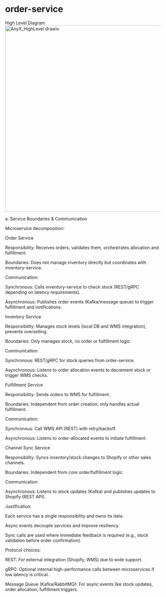 # order-service

High Level Diagram
<img width="806" height="601" alt="AnyX_HighLevel drawio" src="https://github.com/user-attachments/assets/5d7b29ea-2519-48ad-b423-3b268cd9bbe2" />

a. Service Boundaries & Communication

Microservice decomposition:

Order Service

Responsibility: Receives orders, validates them, orchestrates allocation and fulfillment.

Boundaries: Does not manage inventory directly but coordinates with inventory-service.

Communication:

Synchronous: Calls inventory-service to check stock (REST/gRPC depending on latency requirements).

Asynchronous: Publishes order events (Kafka/message queue) to trigger fulfillment and notifications.

Inventory Service

Responsibility: Manages stock levels (local DB and WMS integration), prevents overselling.

Boundaries: Only manages stock, no order or fulfillment logic.

Communication:

Synchronous: REST/gRPC for stock queries from order-service.

Asynchronous: Listens to order allocation events to decrement stock or trigger WMS checks.

Fulfillment Service

Responsibility: Sends orders to WMS for fulfillment.

Boundaries: Independent from order creation; only handles actual fulfillment.

Communication:

Synchronous: Call WMS API (REST) with retry/backoff.

Asynchronous: Listens to order-allocated events to initiate fulfillment.

Channel Sync Service

Responsibility: Syncs inventory/stock changes to Shopify or other sales channels.

Boundaries: Independent from core order/fulfillment logic.

Communication:

Asynchronous: Listens to stock updates (Kafka) and publishes updates to Shopify (REST API).

Justification:

Each service has a single responsibility and owns its data.

Async events decouple services and improve resiliency.

Sync calls are used where immediate feedback is required (e.g., stock validation before order confirmation).

Protocol choices:

REST: For external integration (Shopify, WMS) due to wide support.

gRPC: Optional internal high-performance calls between microservices if low latency is critical.

Message Queue (Kafka/RabbitMQ): For async events like stock updates, order allocation, fulfillment triggers.
